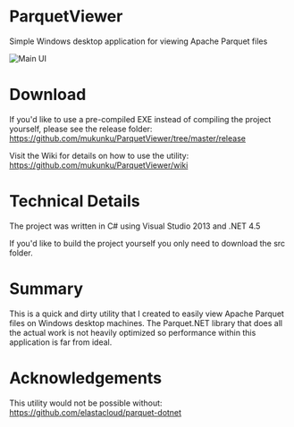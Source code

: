 # ParquetViewer
Simple Windows desktop application for viewing Apache Parquet files

![Main UI](https://github.com/mukunku/ParquetViewer/blob/master/wiki_images/main_screenshot3.png)

# Download
If you'd like to use a pre-compiled EXE instead of compiling the project yourself, please see the release folder: https://github.com/mukunku/ParquetViewer/tree/master/release

Visit the Wiki for details on how to use the utility: https://github.com/mukunku/ParquetViewer/wiki

# Technical Details
The project was written in C# using Visual Studio 2013 and .NET 4.5

If you'd like to build the project yourself you only need to download the src folder.

# Summary
This is a quick and dirty utility that I created to easily view Apache Parquet files on Windows desktop machines. 
The Parquet.NET library that does all the actual work is not heavily optimized so performance within this application
is far from ideal.

# Acknowledgements
This utility would not be possible without: https://github.com/elastacloud/parquet-dotnet
